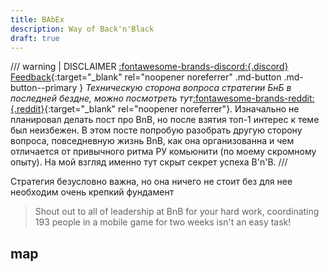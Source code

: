 ```yaml
---
title: BAbEx
description: Way of Back'n'Black
draft: true
---
```


/// warning | DISCLAIMER [:fontawesome-brands-discord:{.discord} Feedback](https://discord.gg/xjJavhAvv6){:target="_blank" rel="noopener noreferrer" .md-button .md-button--primary }
_Техническую сторона вопроса стратегии БнБ в последней бездне, можно посмотреть тут_[:fontawesome-brands-reddit:{.reddit}][strategy]{:target="_blank" rel="noopener noreferrer"}.
Изначально не планировал делать пост про BnB, но после взятия топ-1 интерес к теме был неизбежен.
В этом посте попробую разобрать другую сторону вопроса, повседневную жизнь BnB, как она организованна и чем отличается от привычного ритма РУ комьюнити (по моему скромному опыту).
На мой взгляд именно тут скрыт секрет успеха B'n'B.
///

Стратегия безусловно важна, но она ничего не стоит без для нее необходим очень крепкий фундамент

> Shout out to all of leadership at BnB for your hard work, coordinating 193 people in a mobile game for two weeks isn't an easy task!

## map

[1]: ttps://cdn.discordapp.com/attachments/976976670345035796/1127743294563172394/AE_S9_Map_ice.png
[2]: https://cdn.discordapp.com/attachments/1082840537637343242/1127668352836456488/AE_S9_Map_hot.png
[strategy]: https://www.reddit.com/r/afkarena/comments/1562oy9/bnb_s10_abyssal_expedition_1st_4th_13th_teams/
